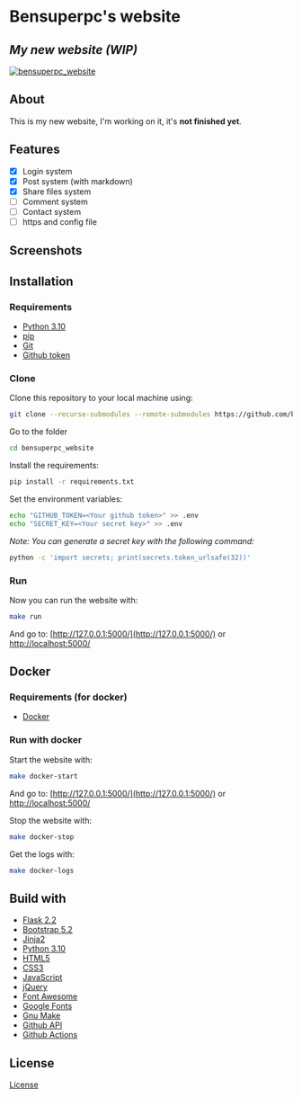 # Bensuperpc's website

## _My new website (WIP)_

[![bensuperpc_website](https://github.com/bensuperpc/bensuperpc_website/actions/workflows/base.yml/badge.svg)](https://github.com/bensuperpc/bensuperpc_website/actions/workflows/base.yml)

## About

This is my new website, I'm working on it, it's **not finished yet**.

## Features

- [x] Login system
- [x] Post system (with markdown)
- [x] Share files system
- [ ] Comment system
- [ ] Contact system
- [ ] https and config file

## Screenshots

## Installation

### Requirements

- [Python 3.10](https://www.python.org/)
- [pip](https://pypi.org/project/pip/)
- [Git](https://git-scm.com/)
- [Github token](https://docs.github.com/en/github/authenticating-to-github/keeping-your-account-and-data-secure/creating-a-personal-access-token)

### Clone

Clone this repository to your local machine using:

```sh
git clone --recurse-submodules --remote-submodules https://github.com/bensuperpc/bensuperpc_website.git
```

Go to the folder

```sh
cd bensuperpc_website
```

Install the requirements:

```sh
pip install -r requirements.txt
```

Set the environment variables:

```sh
echo "GITHUB_TOKEN=<Your github token>" >> .env
echo "SECRET_KEY=<Your secret key>" >> .env
```

_Note: You can generate a secret key with the following command:_

```sh
python -c 'import secrets; print(secrets.token_urlsafe(32))'
```

### Run

Now you can run the website with:

```sh
make run
```

And go to: [http://127.0.0.1:5000/](http://127.0.0.1:5000/) or [http://localhost:5000/](http://localhost:5000/)

## Docker

### Requirements (for docker)

- [Docker](https://www.docker.com/)

### Run with docker

Start the website with:

```sh
make docker-start
```

And go to: [http://127.0.0.1:5000/](http://127.0.0.1:5000/) or [http://localhost:5000/](http://localhost:5000/)

Stop the website with:

```sh
make docker-stop
```

Get the logs with:

```sh
make docker-logs
```

## Build with

- [Flask 2.2](https://flask.palletsprojects.com/en/2.2.x/)
- [Bootstrap 5.2](https://getbootstrap.com/)
- [Jinja2](https://jinja.palletsprojects.com/en/3.0.x/)
- [Python 3.10](https://www.python.org/)
- [HTML5](https://html.spec.whatwg.org/multipage/)
- [CSS3](https://www.w3.org/Style/CSS/Overview.en.html)
- [JavaScript](https://www.javascript.com/)
- [jQuery](https://jquery.com/)
- [Font Awesome](https://fontawesome.com/)
- [Google Fonts](https://fonts.google.com/)
- [Gnu Make](https://www.gnu.org/software/make/)
- [Github API](https://docs.github.com/en/rest)
- [Github Actions](https://docs.github.com/en/actions)


## License

[License](License)
